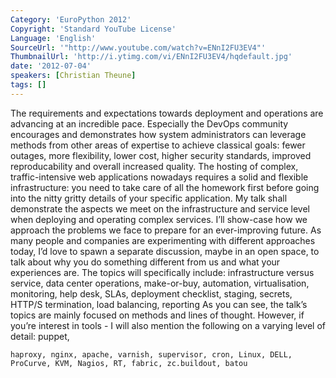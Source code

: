 ```yaml
---
Category: 'EuroPython 2012'
Copyright: 'Standard YouTube License'
Language: 'English'
SourceUrl: '"http://www.youtube.com/watch?v=ENnI2FU3EV4"'
ThumbnailUrl: 'http://i.ytimg.com/vi/ENnI2FU3EV4/hqdefault.jpg'
date: '2012-07-04'
speakers: [Christian Theune]
tags: []
---
```

The requirements and expectations towards deployment and operations are
advancing at an incredible pace. Especially the DevOps community encourages
and demonstrates how system administrators can leverage methods from other
areas of expertise to achieve classical goals: fewer outages, more
flexibility, lower cost, higher security standards, improved reproducability
and overall increased quality. The hosting of complex, traffic-intensive web
applications nowadays requires a solid and flexible infrastructure: you need
to take care of all the homework first before going into the nitty gritty
details of your specific application. My talk shall demonstrate the aspects we
meet on the infrastructure and service level when deploying and operating
complex services. I’ll show-case how we approach the problems we face to
prepare for an ever-improving future. As many people and companies are
experimenting with different approaches today, I’d love to spawn a separate
discussion, maybe in an open space, to talk about why you do something
different from us and what your experiences are. The topics will specifically
include: infrastructure versus service, data center operations, make-or-buy,
automation, virtualisation, monitoring, help desk, SLAs, deployment checklist,
staging, secrets, HTTP/S termination, load balancing, reporting As you can
see, the talk’s topics are mainly focused on methods and lines of thought.
However, if you’re interest in tools - I will also mention the following on a
varying level of detail: puppet,

    haproxy, nginx, apache, varnish, supervisor, cron, Linux, DELL, ProCurve, KVM, Nagios, RT, fabric, zc.buildout, batou

